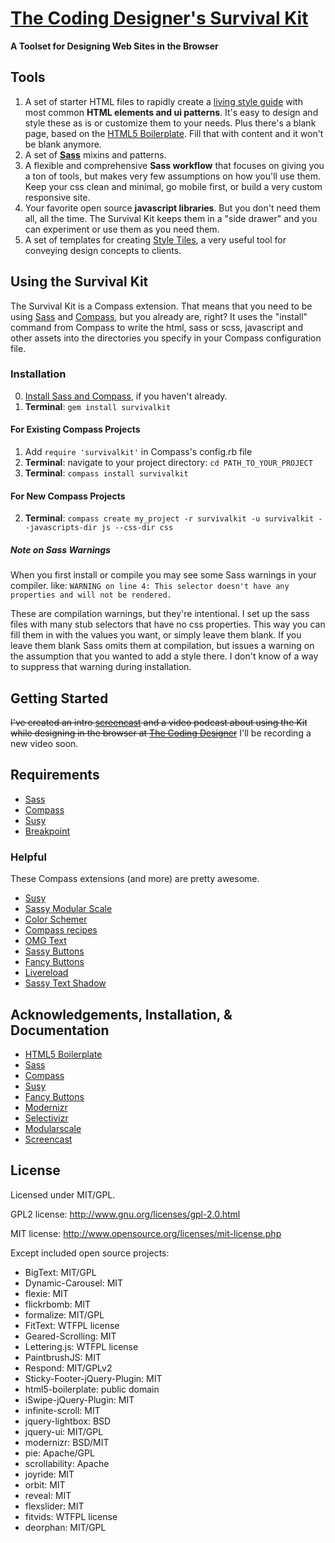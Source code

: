 # [The Coding Designer's Survival Kit](http://thecodingdesigner.com)

**A Toolset for Designing Web Sites in the Browser**


## Tools

  1. A set of starter HTML files to rapidly create a [living style guide](http://24ways.org/2011/front-end-style-guides) with most common **HTML elements and ui patterns**. It's easy to design and style these as is or customize them to your needs. Plus there's a blank page, based on the [HTML5 Boilerplate](http://html5boilerplate.com). Fill that with content and it won't be blank anymore.
  2. A set of **[Sass](http://sass-lang.com/)** mixins and patterns.
  3. A flexible and comprehensive **Sass workflow** that focuses on giving you a ton of tools, but makes very few assumptions on how you'll use them. Keep your css clean and minimal, go mobile first, or build a very custom responsive site.
  4. Your favorite open source **javascript libraries**. But you don't need them all, all the time. The Survival Kit keeps them in a "side drawer" and you can experiment or use them as you need them.
  5. A set of templates for creating [Style Tiles](http://badassideas.com/style-tiles-as-a-web-design-process-tool/), a very useful tool for conveying design concepts to clients.


## Using the Survival Kit

The Survival Kit is a Compass extension. That means that you need to be using [Sass](http://sass-lang.com/) and [Compass](http://compass-style.org/), but you already are, right? It uses the "install" command from Compass to write the html, sass or scss, javascript and other assets into the directories you specify in your Compass configuration file.

### Installation

  0. [Install Sass and Compass](http://compass-style.org/install/), if you haven't already.
  1. **Terminal**: `gem install survivalkit`

#### For Existing Compass Projects
  1. Add `require 'survivalkit'` in Compass's config.rb file
  2. **Terminal**: navigate to your project directory:  `cd PATH_TO_YOUR_PROJECT`
  2. **Terminal**: `compass install survivalkit`

#### For New Compass Projects
  2. **Terminal**: `compass create my_project -r survivalkit -u survivalkit --javascripts-dir js --css-dir css`

##### Note on Sass Warnings
  When you first install or compile you may see some Sass warnings in your compiler. like: `WARNING on line 4:
This selector doesn't have any properties and will not be rendered.`

  These are compilation warnings, but they're intentional. I set up the sass files with many stub selectors that have no css properties. This way you can fill them in with the values you want, or simply leave them blank. If you leave them blank Sass omits them at compilation, but issues a warning on the assumption that you wanted to add a style there. I don't know of a way to suppress that warning during installation.


## Getting Started

~~I've created an intro [screencast](http://thecodingdesigner.com/tutorials/please-allow-me-introduce-myself) and a video podcast about using the Kit while designing in the browser at [The Coding Designer](http://thecodingdesigner.com/)~~
I'll be recording a new video soon.

## Requirements

- [Sass](http://sass-lang.com/)
- [Compass](http://compass-style.org/)
- [Susy](http://susy.oddbird.net/)
- [Breakpoint](https://github.com/canarymason/breakpoint)

### Helpful

These Compass extensions (and more) are pretty awesome.

- [Susy](http://susy.oddbird.net/)
- [Sassy Modular Scale](https://github.com/scottkellum/modular-scale)
- [Color Schemer](https://github.com/scottkellum/color-schemer)
- [Compass recipes](http://moox.github.com/compass-recipes/)
- [OMG Text](http://jaredhardy.com/omg-text/)
- [Sassy Buttons](http://jaredhardy.com/sassy-buttons/)
- [Fancy Buttons](https://github.com/imathis/fancy-buttons)
- [Livereload](http://livereload.com/)
- [Sassy Text Shadow](http://sassymothereffingtextshadow.com/)


## Acknowledgements, Installation, & Documentation

- [HTML5 Boilerplate](http://html5boilerplate.com)
- [Sass](http://sass-lang.com/)
- [Compass](http://compass-style.org/)
- [Susy](http://susy.oddbird.net/)
- [Fancy Buttons](https://github.com/imathis/fancy-buttons)
- [Modernizr](http://modernizr.com/)
- [Selectivizr](http://selectivizr.com/)
- [Modularscale](http://modularscale.com/)
- [Screencast](http://thecodingdesigner.com/)



## License

Licensed under MIT/GPL.

GPL2 license:
http://www.gnu.org/licenses/gpl-2.0.html

MIT license:
http://www.opensource.org/licenses/mit-license.php


Except included open source projects:

- BigText: MIT/GPL
- Dynamic-Carousel: MIT
- flexie: MIT
- flickrbomb: MIT
- formalize: MIT/GPL
- FitText: WTFPL license
- Geared-Scrolling: MIT
- Lettering.js: WTFPL license
- PaintbrushJS: MIT
- Respond: MIT/GPLv2
- Sticky-Footer-jQuery-Plugin: MIT
- html5-boilerplate: public domain
- iSwipe-jQuery-Plugin: MIT
- infinite-scroll: MIT
- jquery-lightbox: BSD
- jquery-ui: MIT/GPL
- modernizr: BSD/MIT
- pie: Apache/GPL
- scrollability: Apache
- joyride: MIT
- orbit: MIT
- reveal: MIT
- flexslider: MIT
- fitvids: WTFPL license
- deorphan: MIT/GPL
